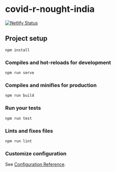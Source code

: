 # covid-r-nought-india

[![Netlify Status](https://api.netlify.com/api/v1/badges/39fbffc4-7970-40e6-85c8-294ba0449a37/deploy-status)](https://app.netlify.com/sites/covid19-rt-india/deploys)

## Project setup
```
npm install
```

### Compiles and hot-reloads for development
```
npm run serve
```

### Compiles and minifies for production
```
npm run build
```

### Run your tests
```
npm run test
```

### Lints and fixes files
```
npm run lint
```

### Customize configuration
See [Configuration Reference](https://cli.vuejs.org/config/).
